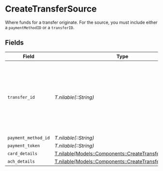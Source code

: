 # CreateTransferSource

Where funds for a transfer originate. For the source, you must include either a `paymentMethodID` or a `transferID`.


## Fields

| Field                                                                                                                                                                  | Type                                                                                                                                                                   | Required                                                                                                                                                               | Description                                                                                                                                                            |
| ---------------------------------------------------------------------------------------------------------------------------------------------------------------------- | ---------------------------------------------------------------------------------------------------------------------------------------------------------------------- | ---------------------------------------------------------------------------------------------------------------------------------------------------------------------- | ---------------------------------------------------------------------------------------------------------------------------------------------------------------------- |
| `transfer_id`                                                                                                                                                          | *T.nilable(::String)*                                                                                                                                                  | :heavy_minus_sign:                                                                                                                                                     | A `transferID` is used to create a [transfer group](https://docs.moov.io/guides/money-movement/transfer-groups/),<br/>associating the new transfer with a parent transfer. |
| `payment_method_id`                                                                                                                                                    | *T.nilable(::String)*                                                                                                                                                  | :heavy_minus_sign:                                                                                                                                                     | N/A                                                                                                                                                                    |
| `payment_token`                                                                                                                                                        | *T.nilable(::String)*                                                                                                                                                  | :heavy_minus_sign:                                                                                                                                                     | N/A                                                                                                                                                                    |
| `card_details`                                                                                                                                                         | [T.nilable(Models::Components::CreateTransferSourceCard)](../../models/shared/createtransfersourcecard.md)                                                             | :heavy_minus_sign:                                                                                                                                                     | N/A                                                                                                                                                                    |
| `ach_details`                                                                                                                                                          | [T.nilable(Models::Components::CreateTransferSourceACH)](../../models/shared/createtransfersourceach.md)                                                               | :heavy_minus_sign:                                                                                                                                                     | N/A                                                                                                                                                                    |